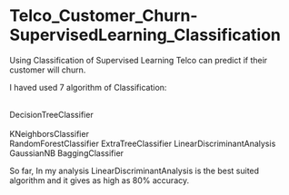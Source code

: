 # Telco_Customer_Churn-SupervisedLearning_Classification

Using Classification of Supervised Learning Telco can predict if their customer will churn.

I haved used 7 algorithm of Classification:

<br>DecisionTreeClassifier</br>
<br>KNeighborsClassifier</br>
RandomForestClassifier
ExtraTreeClassifier
LinearDiscriminantAnalysis
GaussianNB
BaggingClassifier

So far, In my analysis LinearDiscriminantAnalysis is the best suited algorithm and it gives as high as 80% accuracy.
